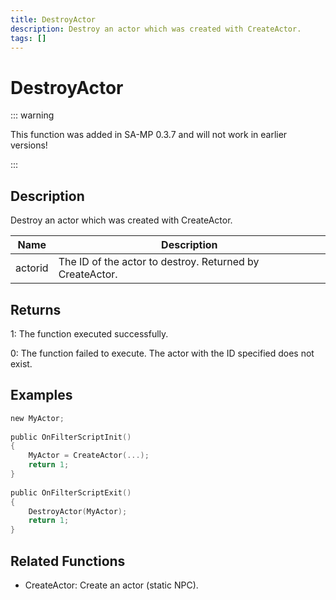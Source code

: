 ```yaml
---
title: DestroyActor
description: Destroy an actor which was created with CreateActor.
tags: []
---
```


# DestroyActor

::: warning

This function was added in SA-MP 0.3.7 and will not work in earlier versions!

:::

## Description

Destroy an actor which was created with CreateActor.

| Name    | Description                                              |
| ------- | -------------------------------------------------------- |
| actorid | The ID of the actor to destroy. Returned by CreateActor. |

## Returns

1: The function executed successfully.

0: The function failed to execute. The actor with the ID specified does not exist.

## Examples

```c
new MyActor;
 
public OnFilterScriptInit()
{
    MyActor = CreateActor(...);
    return 1;
}
 
public OnFilterScriptExit()
{
    DestroyActor(MyActor);
    return 1;
}
```

## Related Functions

- CreateActor: Create an actor (static NPC).
